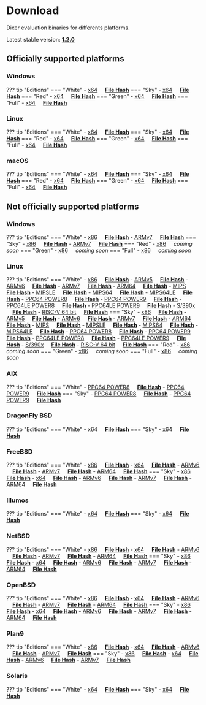 # Download

Dixer evaluation binaries for differents platforms.

Latest stable version: [**1.2.0**](Changelog.md#120-_-unreleased)

## Officially supported platforms

### Windows

??? tip "Editions"
    === "White"
        - [x64](../dl/1.2.0/white/windows/dixer_amd64.exe) &nbsp;&nbsp;&nbsp; **<a href="../dl/?info=1.2.0/white/windows/dixer_amd64.exe" target="_blank">File Hash</a>**
    === "Sky"
        - [x64](../dl/1.2.0/sky/windows/dixer_amd64.exe) &nbsp;&nbsp;&nbsp; **<a href="../dl/?info=1.2.0/sky/windows/dixer_amd64.exe" target="_blank">File Hash</a>**
    === "Red"
        - [x64](../dl/1.2.0/red/windows/dixer_amd64.exe) &nbsp;&nbsp;&nbsp; **<a href="../dl/?info=1.2.0/red/windows/dixer_amd64.exe" target="_blank">File Hash</a>**
    === "Green"
        - [x64](../dl/1.2.0/green/windows/dixer_amd64.exe) &nbsp;&nbsp;&nbsp; **<a href="../dl/?info=1.2.0/green/windows/dixer_amd64.exe" target="_blank">File Hash</a>**
    === "Full"
        - [x64](../dl/1.2.0/full/windows/dixer_amd64.exe) &nbsp;&nbsp;&nbsp; **<a href="../dl/?info=1.2.0/full/windows/dixer_amd64.exe" target="_blank">File Hash</a>**

### Linux

??? tip "Editions"
    === "White"
        - [x64](../dl/1.2.0/white/linux/dixer_amd64) &nbsp;&nbsp;&nbsp; **<a href="../dl/?info=1.2.0/white/linux/dixer_amd64" target="_blank">File Hash</a>**
    === "Sky"
        - [x64](../dl/1.2.0/sky/linux/dixer_amd64) &nbsp;&nbsp;&nbsp; **<a href="../dl/?info=1.2.0/sky/linux/dixer_amd64" target="_blank">File Hash</a>**
    === "Red"
        - [x64](../dl/1.2.0/red/linux/dixer_amd64) &nbsp;&nbsp;&nbsp; **<a href="../dl/?info=1.2.0/red/linux/dixer_amd64" target="_blank">File Hash</a>**
    === "Green"
        - [x64](../dl/1.2.0/green/linux/dixer_amd64) &nbsp;&nbsp;&nbsp; **<a href="../dl/?info=1.2.0/green/linux/dixer_amd64" target="_blank">File Hash</a>**
    === "Full"
        - [x64](../dl/1.2.0/full/linux/dixer_amd64) &nbsp;&nbsp;&nbsp; **<a href="../dl/?info=1.2.0/full/linux/dixer_amd64" target="_blank">File Hash</a>**

### macOS

??? tip "Editions"
    === "White"
        - [x64](../dl/1.2.0/white/darwin/dixer_amd64) &nbsp;&nbsp;&nbsp; **<a href="../dl/?info=1.2.0/white/darwin/dixer_amd64" target="_blank">File Hash</a>**
    === "Sky"
        - [x64](../dl/1.2.0/sky/darwin/dixer_amd64) &nbsp;&nbsp;&nbsp; **<a href="../dl/?info=1.2.0/sky/darwin/dixer_amd64" target="_blank">File Hash</a>**
    === "Red"
        - [x64](../dl/1.2.0/red/darwin/dixer_amd64) &nbsp;&nbsp;&nbsp; **<a href="../dl/?info=1.2.0/red/darwin/dixer_amd64" target="_blank">File Hash</a>**
    === "Green"
        - [x64](../dl/1.2.0/green/darwin/dixer_amd64) &nbsp;&nbsp;&nbsp; **<a href="../dl/?info=1.2.0/green/darwin/dixer_amd64" target="_blank">File Hash</a>**
    === "Full"
        - [x64](../dl/1.2.0/full/darwin/dixer_amd64) &nbsp;&nbsp;&nbsp; **<a href="../dl/?info=1.2.0/full/darwin/dixer_amd64" target="_blank">File Hash</a>**

## Not officially supported platforms

### Windows

??? tip "Editions"
    === "White"
        - [x86](../dl/1.2.0/white/windows/dixer_386.exe) &nbsp;&nbsp;&nbsp; **<a href="../dl/?info=1.2.0/white/windows/dixer_386.exe" target="_blank">File Hash</a>**
        - [ARMv7](../dl/1.2.0/white/windows/dixer_armV7.exe) &nbsp;&nbsp;&nbsp; **<a href="../dl/?info=1.2.0/white/windows/dixer_armV7.exe" target="_blank">File Hash</a>**
    === "Sky"
        - [x86](../dl/1.2.0/sky/windows/dixer_386.exe) &nbsp;&nbsp;&nbsp; **<a href="../dl/?info=1.2.0/sky/windows/dixer_386.exe" target="_blank">File Hash</a>**
        - [ARMv7](../dl/1.2.0/white/windows/dixer_armV7.exe) &nbsp;&nbsp;&nbsp; **<a href="../dl/?info=1.2.0/sky/windows/dixer_armV7.exe" target="_blank">File Hash</a>**
    === "Red"
        - [x86](../dl/1.2.0/red/windows/dixer_386.exe) &nbsp;&nbsp;&nbsp; *coming soon*
    === "Green"
        - [x86](../dl/1.2.0/green/windows/dixer_386.exe) &nbsp;&nbsp;&nbsp; *coming soon*
    === "Full"
        - [x86](../dl/1.2.0/full/windows/dixer_386.exe) &nbsp;&nbsp;&nbsp; *coming soon*

### Linux

??? tip "Editions"
    === "White"
        - [x86](../dl/1.2.0/white/linux/dixer_386) &nbsp;&nbsp;&nbsp; **<a href="../dl/?info=1.2.0/white/linux/dixer_386" target="_blank">File Hash</a>**
        - [ARMv5](../dl/1.2.0/white/linux/dixer_armV5) &nbsp;&nbsp;&nbsp; **<a href="../dl/?info=1.2.0/white/linux/dixer_armV5" target="_blank">File Hash</a>**
        - [ARMv6](../dl/1.2.0/white/linux/dixer_armV6) &nbsp;&nbsp;&nbsp; **<a href="../dl/?info=1.2.0/white/linux/dixer_armV6" target="_blank">File Hash</a>**
        - [ARMv7](../dl/1.2.0/white/linux/dixer_armV7) &nbsp;&nbsp;&nbsp; **<a href="../dl/?info=1.2.0/white/linux/dixer_armV7" target="_blank">File Hash</a>**
        - [ARM64](../dl/1.2.0/white/linux/dixer_arm64) &nbsp;&nbsp;&nbsp; **<a href="../dl/?info=1.2.0/white/linux/dixer_arm64" target="_blank">File Hash</a>**
        - [MIPS](../dl/1.2.0/white/linux/dixer_mips) &nbsp;&nbsp;&nbsp; **<a href="../dl/?info=1.2.0/white/linux/dixer_mips" target="_blank">File Hash</a>**
        - [MIPSLE](../dl/1.2.0/white/linux/dixer_mipsle) &nbsp;&nbsp;&nbsp; **<a href="../dl/?info=1.2.0/white/linux/dixer_mipsle" target="_blank">File Hash</a>**
        - [MIPS64](../dl/1.2.0/white/linux/dixer_mips64) &nbsp;&nbsp;&nbsp; **<a href="../dl/?info=1.2.0/white/linux/dixer_mips64" target="_blank">File Hash</a>**
        - [MIPS64LE](../dl/1.2.0/white/linux/dixer_mips64le) &nbsp;&nbsp;&nbsp; **<a href="../dl/?info=1.2.0/white/linux/dixer_mips64le" target="_blank">File Hash</a>**
        - [PPC64 POWER8](../dl/1.2.0/white/linux/dixer_ppc64_power8) &nbsp;&nbsp;&nbsp; **<a href="../dl/?info=1.2.0/white/linux/dixer_ppc64_power8" target="_blank">File Hash</a>**
        - [PPC64 POWER9](../dl/1.2.0/white/linux/dixer_ppc64_power9) &nbsp;&nbsp;&nbsp; **<a href="../dl/?info=1.2.0/white/linux/dixer_ppc64_power9" target="_blank">File Hash</a>**
        - [PPC64LE POWER8](../dl/1.2.0/white/linux/dixer_ppc64le_power8) &nbsp;&nbsp;&nbsp; **<a href="../dl/?info=1.2.0/white/linux/dixer_ppc64le_power8" target="_blank">File Hash</a>**
        - [PPC64LE POWER9](../dl/1.2.0/white/linux/dixer_ppc64le_power9) &nbsp;&nbsp;&nbsp; **<a href="../dl/?info=1.2.0/white/linux/dixer_ppc64le_power9" target="_blank">File Hash</a>**
        - [S/390x](../dl/1.2.0/white/linux/dixer_s390x) &nbsp;&nbsp;&nbsp; **<a href="../dl/?info=1.2.0/white/linux/dixer_s390x" target="_blank">File Hash</a>**
        - [RISC-V 64 bit](../dl/1.2.0/white/linux/dixer_riscv64) &nbsp;&nbsp;&nbsp; **<a href="../dl/?info=1.2.0/white/linux/dixer_riscv64" target="_blank">File Hash</a>**
    === "Sky"
        - [x86](../dl/1.2.0/sky/linux/dixer_386) &nbsp;&nbsp;&nbsp; **<a href="../dl/?info=1.2.0/sky/linux/dixer_386" target="_blank">File Hash</a>**
        - [ARMv5](../dl/1.2.0/sky/linux/dixer_armV5) &nbsp;&nbsp;&nbsp; **<a href="../dl/?info=1.2.0/sky/linux/dixer_armV5" target="_blank">File Hash</a>**
        - [ARMv6](../dl/1.2.0/sky/linux/dixer_armV6) &nbsp;&nbsp;&nbsp; **<a href="../dl/?info=1.2.0/sky/linux/dixer_armV6" target="_blank">File Hash</a>**
        - [ARMv7](../dl/1.2.0/sky/linux/dixer_armV7) &nbsp;&nbsp;&nbsp; **<a href="../dl/?info=1.2.0/sky/linux/dixer_armV7" target="_blank">File Hash</a>**
        - [ARM64](../dl/1.2.0/sky/linux/dixer_arm64) &nbsp;&nbsp;&nbsp; **<a href="../dl/?info=1.2.0/sky/linux/dixer_arm64" target="_blank">File Hash</a>**
        - [MIPS](../dl/1.2.0/sky/linux/dixer_mips) &nbsp;&nbsp;&nbsp; **<a href="../dl/?info=1.2.0/sky/linux/dixer_mips" target="_blank">File Hash</a>**
        - [MIPSLE](../dl/1.2.0/sky/linux/dixer_mipsle) &nbsp;&nbsp;&nbsp; **<a href="../dl/?info=1.2.0/sky/linux/dixer_mipsle" target="_blank">File Hash</a>**
        - [MIPS64](../dl/1.2.0/sky/linux/dixer_mips64) &nbsp;&nbsp;&nbsp; **<a href="../dl/?info=1.2.0/sky/linux/dixer_mips64" target="_blank">File Hash</a>**
        - [MIPS64LE](../dl/1.2.0/sky/linux/dixer_mips64le) &nbsp;&nbsp;&nbsp; **<a href="../dl/?info=1.2.0/sky/linux/dixer_mips64le" target="_blank">File Hash</a>**
        - [PPC64 POWER8](../dl/1.2.0/sky/linux/dixer_ppc64_power8) &nbsp;&nbsp;&nbsp; **<a href="../dl/?info=1.2.0/sky/linux/dixer_ppc64_power8" target="_blank">File Hash</a>**
        - [PPC64 POWER9](../dl/1.2.0/sky/linux/dixer_ppc64_power9) &nbsp;&nbsp;&nbsp; **<a href="../dl/?info=1.2.0/sky/linux/dixer_ppc64_power9" target="_blank">File Hash</a>**
        - [PPC64LE POWER8](../dl/1.2.0/sky/linux/dixer_ppc64le_power8) &nbsp;&nbsp;&nbsp; **<a href="../dl/?info=1.2.0/sky/linux/dixer_ppc64le_power8" target="_blank">File Hash</a>**
        - [PPC64LE POWER9](../dl/1.2.0/sky/linux/dixer_ppc64le_power9) &nbsp;&nbsp;&nbsp; **<a href="../dl/?info=1.2.0/sky/linux/dixer_ppc64le_power9" target="_blank">File Hash</a>**
        - [S/390x](../dl/1.2.0/sky/linux/dixer_s390x) &nbsp;&nbsp;&nbsp; **<a href="../dl/?info=1.2.0/sky/linux/dixer_s390x" target="_blank">File Hash</a>**
        - [RISC-V 64 bit](../dl/1.2.0/sky/linux/dixer_riscv64) &nbsp;&nbsp;&nbsp; **<a href="../dl/?info=1.2.0/sky/linux/dixer_riscv64" target="_blank">File Hash</a>**
    === "Red"
        - [x86](../dl/1.2.0/red/linux/dixer_386) &nbsp;&nbsp;&nbsp; *coming soon*
    === "Green"
        - [x86](../dl/1.2.0/green/linux/dixer_386) &nbsp;&nbsp;&nbsp; *coming soon*
    === "Full"
        - [x86](../dl/1.2.0/full/linux/dixer_386) &nbsp;&nbsp;&nbsp; *coming soon*

### AIX

??? tip "Editions"
    === "White"
        - [PPC64 POWER8](../dl/1.2.0/white/aix/dixer_ppc64_power8) &nbsp;&nbsp;&nbsp; **<a href="../dl/?info=1.2.0/white/aix/dixer_ppc64_power8" target="_blank">File Hash</a>**
        - [PPC64 POWER9](../dl/1.2.0/white/aix/dixer_ppc64_power9) &nbsp;&nbsp;&nbsp; **<a href="../dl/?info=1.2.0/white/aix/dixer_ppc64_power9" target="_blank">File Hash</a>**
    === "Sky"
        - [PPC64 POWER8](../dl/1.2.0/sky/aix/dixer_ppc64_power8) &nbsp;&nbsp;&nbsp; **<a href="../dl/?info=1.2.0/sky/aix/dixer_ppc64_power8" target="_blank">File Hash</a>**
        - [PPC64 POWER9](../dl/1.2.0/sky/aix/dixer_ppc64_power9) &nbsp;&nbsp;&nbsp; **<a href="../dl/?info=1.2.0/sky/aix/dixer_ppc64_power9" target="_blank">File Hash</a>**

### DragonFly BSD

??? tip "Editions"
    === "White"
        - [x64](../dl/1.2.0/white/dragonfly/dixer_amd64) &nbsp;&nbsp;&nbsp; **<a href="../dl/?info=1.2.0/white/dragonfly/dixer_amd64" target="_blank">File Hash</a>**
    === "Sky"
        - [x64](../dl/1.2.0/sky/dragonfly/dixer_amd64) &nbsp;&nbsp;&nbsp; **<a href="../dl/?info=1.2.0/sky/dragonfly/dixer_amd64" target="_blank">File Hash</a>**

### FreeBSD

??? tip "Editions"
    === "White"
        - [x86](../dl/1.2.0/white/freebsd/dixer_386) &nbsp;&nbsp;&nbsp; **<a href="../dl/?info=1.2.0/white/freebsd/dixer_386" target="_blank">File Hash</a>**
        - [x64](../dl/1.2.0/white/freebsd/dixer_amd64) &nbsp;&nbsp;&nbsp; **<a href="../dl/?info=1.2.0/white/freebsd/dixer_amd64" target="_blank">File Hash</a>**
        - [ARMv6](../dl/1.2.0/white/freebsd/dixer_armV6) &nbsp;&nbsp;&nbsp; **<a href="../dl/?info=1.2.0/white/freebsd/dixer_armV6" target="_blank">File Hash</a>**
        - [ARMv7](../dl/1.2.0/white/freebsd/dixer_armV7) &nbsp;&nbsp;&nbsp; **<a href="../dl/?info=1.2.0/white/freebsd/dixer_armV7" target="_blank">File Hash</a>**
        - [ARM64](../dl/1.2.0/white/freebsd/dixer_arm64) &nbsp;&nbsp;&nbsp; **<a href="../dl/?info=1.2.0/white/freebsd/dixer_arm64" target="_blank">File Hash</a>**
    === "Sky"
        - [x86](../dl/1.2.0/sky/freebsd/dixer_386) &nbsp;&nbsp;&nbsp; **<a href="../dl/?info=1.2.0/sky/freebsd/dixer_386" target="_blank">File Hash</a>**
        - [x64](../dl/1.2.0/sky/freebsd/dixer_amd64) &nbsp;&nbsp;&nbsp; **<a href="../dl/?info=1.2.0/sky/freebsd/dixer_amd64" target="_blank">File Hash</a>**
        - [ARMv6](../dl/1.2.0/sky/freebsd/dixer_armV6) &nbsp;&nbsp;&nbsp; **<a href="../dl/?info=1.2.0/sky/freebsd/dixer_armV6" target="_blank">File Hash</a>**
        - [ARMv7](../dl/1.2.0/sky/freebsd/dixer_armV7) &nbsp;&nbsp;&nbsp; **<a href="../dl/?info=1.2.0/sky/freebsd/dixer_armV7" target="_blank">File Hash</a>**
        - [ARM64](../dl/1.2.0/sky/freebsd/dixer_arm64) &nbsp;&nbsp;&nbsp; **<a href="../dl/?info=1.2.0/sky/freebsd/dixer_arm64" target="_blank">File Hash</a>**

### Illumos

??? tip "Editions"
    === "White"
        - [x64](../dl/1.2.0/white/illumos/dixer_amd64) &nbsp;&nbsp;&nbsp; **<a href="../dl/?info=1.2.0/white/illumos/dixer_amd64" target="_blank">File Hash</a>**
    === "Sky"
        - [x64](../dl/1.2.0/sky/illumos/dixer_amd64) &nbsp;&nbsp;&nbsp; **<a href="../dl/?info=1.2.0/sky/illumos/dixer_amd64" target="_blank">File Hash</a>**

### NetBSD

??? tip "Editions"
    === "White"
        - [x86](../dl/1.2.0/white/netbsd/dixer_386) &nbsp;&nbsp;&nbsp; **<a href="../dl/?info=1.2.0/white/netbsd/dixer_386" target="_blank">File Hash</a>**
        - [x64](../dl/1.2.0/white/netbsd/dixer_amd64) &nbsp;&nbsp;&nbsp; **<a href="../dl/?info=1.2.0/white/netbsd/dixer_amd64" target="_blank">File Hash</a>**
        - [ARMv6](../dl/1.2.0/white/netbsd/dixer_armV6) &nbsp;&nbsp;&nbsp; **<a href="../dl/?info=1.2.0/white/netbsd/dixer_armV6" target="_blank">File Hash</a>**
        - [ARMv7](../dl/1.2.0/white/netbsd/dixer_armV7) &nbsp;&nbsp;&nbsp; **<a href="../dl/?info=1.2.0/white/netbsd/dixer_armV7" target="_blank">File Hash</a>**
        - [ARM64](../dl/1.2.0/white/netbsd/dixer_arm64) &nbsp;&nbsp;&nbsp; **<a href="../dl/?info=1.2.0/white/netbsd/dixer_arm64" target="_blank">File Hash</a>**
    === "Sky"
        - [x86](../dl/1.2.0/sky/netbsd/dixer_386) &nbsp;&nbsp;&nbsp; **<a href="../dl/?info=1.2.0/sky/netbsd/dixer_386" target="_blank">File Hash</a>**
        - [x64](../dl/1.2.0/sky/netbsd/dixer_amd64) &nbsp;&nbsp;&nbsp; **<a href="../dl/?info=1.2.0/sky/netbsd/dixer_amd64" target="_blank">File Hash</a>**
        - [ARMv6](../dl/1.2.0/sky/netbsd/dixer_armV6) &nbsp;&nbsp;&nbsp; **<a href="../dl/?info=1.2.0/sky/netbsd/dixer_armV6" target="_blank">File Hash</a>**
        - [ARMv7](../dl/1.2.0/sky/netbsd/dixer_armV7) &nbsp;&nbsp;&nbsp; **<a href="../dl/?info=1.2.0/sky/netbsd/dixer_armV7" target="_blank">File Hash</a>**
        - [ARM64](../dl/1.2.0/sky/netbsd/dixer_arm64) &nbsp;&nbsp;&nbsp; **<a href="../dl/?info=1.2.0/sky/netbsd/dixer_arm64" target="_blank">File Hash</a>**

### OpenBSD

??? tip "Editions"
    === "White"
        - [x86](../dl/1.2.0/white/openbsd/dixer_386) &nbsp;&nbsp;&nbsp; **<a href="../dl/?info=1.2.0/white/openbsd/dixer_386" target="_blank">File Hash</a>**
        - [x64](../dl/1.2.0/white/openbsd/dixer_amd64) &nbsp;&nbsp;&nbsp; **<a href="../dl/?info=1.2.0/white/openbsd/dixer_amd64" target="_blank">File Hash</a>**
        - [ARMv6](../dl/1.2.0/white/openbsd/dixer_armV6) &nbsp;&nbsp;&nbsp; **<a href="../dl/?info=1.2.0/white/openbsd/dixer_armV6" target="_blank">File Hash</a>**
        - [ARMv7](../dl/1.2.0/white/openbsd/dixer_armV7) &nbsp;&nbsp;&nbsp; **<a href="../dl/?info=1.2.0/white/openbsd/dixer_armV7" target="_blank">File Hash</a>**
        - [ARM64](../dl/1.2.0/white/openbsd/dixer_arm64) &nbsp;&nbsp;&nbsp; **<a href="../dl/?info=1.2.0/white/openbsd/dixer_arm64" target="_blank">File Hash</a>**
    === "Sky"
        - [x86](../dl/1.2.0/sky/openbsd/dixer_386) &nbsp;&nbsp;&nbsp; **<a href="../dl/?info=1.2.0/sky/openbsd/dixer_386" target="_blank">File Hash</a>**
        - [x64](../dl/1.2.0/sky/openbsd/dixer_amd64) &nbsp;&nbsp;&nbsp; **<a href="../dl/?info=1.2.0/sky/openbsd/dixer_amd64" target="_blank">File Hash</a>**
        - [ARMv6](../dl/1.2.0/sky/openbsd/dixer_armV6) &nbsp;&nbsp;&nbsp; **<a href="../dl/?info=1.2.0/sky/openbsd/dixer_armV6" target="_blank">File Hash</a>**
        - [ARMv7](../dl/1.2.0/sky/openbsd/dixer_armV7) &nbsp;&nbsp;&nbsp; **<a href="../dl/?info=1.2.0/sky/openbsd/dixer_armV7" target="_blank">File Hash</a>**
        - [ARM64](../dl/1.2.0/sky/openbsd/dixer_arm64) &nbsp;&nbsp;&nbsp; **<a href="../dl/?info=1.2.0/sky/openbsd/dixer_arm64" target="_blank">File Hash</a>**

### Plan9

??? tip "Editions"
    === "White"
        - [x86](../dl/1.2.0/white/plan9/dixer_386) &nbsp;&nbsp;&nbsp; **<a href="../dl/?info=1.2.0/white/plan9/dixer_386" target="_blank">File Hash</a>**
        - [x64](../dl/1.2.0/white/plan9/dixer_amd64) &nbsp;&nbsp;&nbsp; **<a href="../dl/?info=1.2.0/white/plan9/dixer_amd64" target="_blank">File Hash</a>**
        - [ARMv6](../dl/1.2.0/white/plan9/dixer_armV6) &nbsp;&nbsp;&nbsp; **<a href="../dl/?info=1.2.0/white/plan9/dixer_armV6" target="_blank">File Hash</a>**
        - [ARMv7](../dl/1.2.0/white/plan9/dixer_armV7) &nbsp;&nbsp;&nbsp; **<a href="../dl/?info=1.2.0/white/plan9/dixer_armV7" target="_blank">File Hash</a>**
    === "Sky"
        - [x86](../dl/1.2.0/sky/plan9/dixer_386) &nbsp;&nbsp;&nbsp; **<a href="../dl/?info=1.2.0/sky/plan9/dixer_386" target="_blank">File Hash</a>**
        - [x64](../dl/1.2.0/sky/plan9/dixer_amd64) &nbsp;&nbsp;&nbsp; **<a href="../dl/?info=1.2.0/sky/plan9/dixer_amd64" target="_blank">File Hash</a>**
        - [ARMv6](../dl/1.2.0/sky/plan9/dixer_armV6) &nbsp;&nbsp;&nbsp; **<a href="../dl/?info=1.2.0/sky/plan9/dixer_armV6" target="_blank">File Hash</a>**
        - [ARMv7](../dl/1.2.0/sky/plan9/dixer_armV7) &nbsp;&nbsp;&nbsp; **<a href="../dl/?info=1.2.0/sky/plan9/dixer_armV7" target="_blank">File Hash</a>**

### Solaris

??? tip "Editions"
    === "White"
        - [x64](../dl/1.2.0/white/solaris/dixer_amd64) &nbsp;&nbsp;&nbsp; **<a href="../dl/?info=1.2.0/white/solaris/dixer_amd64" target="_blank">File Hash</a>**
    === "Sky"
        - [x64](../dl/1.2.0/sky/solaris/dixer_amd64) &nbsp;&nbsp;&nbsp; **<a href="../dl/?info=1.2.0/sky/solaris/dixer_amd64" target="_blank">File Hash</a>**
